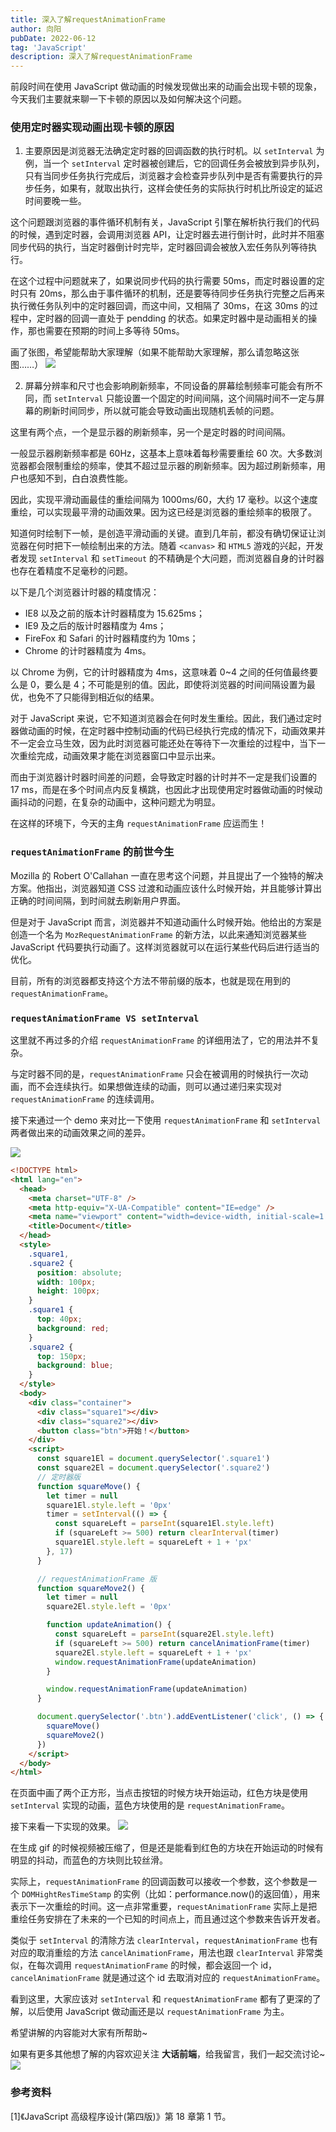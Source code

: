 ```yaml
---
title: 深入了解requestAnimationFrame
author: 向阳
pubDate: 2022-06-12
tag: 'JavaScript'
description: 深入了解requestAnimationFrame
---
```


前段时间在使用 JavaScript 做动画的时候发现做出来的动画会出现卡顿的现象，今天我们主要就来聊一下卡顿的原因以及如何解决这个问题。

### 使用定时器实现动画出现卡顿的原因

1. 主要原因是浏览器无法确定定时器的回调函数的执行时机。以 `setInterval` 为例，当一个 `setInterval` 定时器被创建后，它的回调任务会被放到异步队列，只有当同步任务执行完成后，浏览器才会检查异步队列中是否有需要执行的异步任务，如果有，就取出执行，这样会使任务的实际执行时机比所设定的延迟时间要晚一些。

这个问题跟浏览器的事件循环机制有关，JavaScript 引擎在解析执行我们的代码的时候，遇到定时器，会调用浏览器 API，让定时器去进行倒计时，此时并不阻塞同步代码的执行，当定时器倒计时完毕，定时器回调会被放入宏任务队列等待执行。

在这个过程中问题就来了，如果说同步代码的执行需要 50ms，而定时器设置的定时只有 20ms，那么由于事件循环的机制，还是要等待同步任务执行完整之后再来执行微任务队列中的定时器回调，而这中间，又相隔了 30ms，在这 30ms 的过程中，定时器的回调一直处于 pendding 的状态。如果定时器中是动画相关的操作，那也需要在预期的时间上多等待 50ms。

画了张图，希望能帮助大家理解（如果不能帮助大家理解，那么请忽略这张图……）
![](https://files.mdnice.com/user/17954/7d1064cd-0d66-4663-bc2d-5943c8f44d53.png)

2. 屏幕分辨率和尺寸也会影响刷新频率，不同设备的屏幕绘制频率可能会有所不同，而 `setInterval` 只能设置一个固定的时间间隔，这个间隔时间不一定与屏幕的刷新时间同步，所以就可能会导致动画出现随机丢帧的问题。

这里有两个点，一个是显示器的刷新频率，另一个是定时器的时间间隔。

一般显示器刷新频率都是 60Hz，这基本上意味着每秒需要重绘 60 次。大多数浏览器都会限制重绘的频率，使其不超过显示器的刷新频率。因为超过刷新频率，用户也感知不到，白白浪费性能。

因此，实现平滑动画最佳的重绘间隔为 1000ms/60，大约 17 毫秒。以这个速度重绘，可以实现最平滑的动画效果。因为这已经是浏览器的重绘频率的极限了。

知道何时绘制下一帧，是创造平滑动画的关键。直到几年前，都没有确切保证让浏览器在何时把下一帧绘制出来的方法。随着 `<canvas>` 和 `HTML5` 游戏的兴起，开发者发现 `setInterval` 和 `setTimeout` 的不精确是个大问题，而浏览器自身的计时器也存在着精度不足毫秒的问题。

以下是几个浏览器计时器的精度情况：

- IE8 以及之前的版本计时器精度为 15.625ms；
- IE9 及之后的版计时器精度为 4ms；
- FireFox 和 Safari 的计时器精度约为 10ms；
- Chrome 的计时器精度为 4ms。

以 Chrome 为例，它的计时器精度为 4ms，这意味着 0~4 之间的任何值最终要么是 0，要么是 4；不可能是别的值。因此，即使将浏览器的时间间隔设置为最优，也免不了只能得到相近似的结果。

对于 JavaScript 来说，它不知道浏览器会在何时发生重绘。因此，我们通过定时器做动画的时候，在定时器中控制动画的代码已经执行完成的情况下，动画效果并不一定会立马生效，因为此时浏览器可能还处在等待下一次重绘的过程中，当下一次重绘完成，动画效果才能在浏览器窗口中显示出来。

而由于浏览器计时器时间差的问题，会导致定时器的计时并不一定是我们设置的 17 ms，而是在多个时间点内反复横跳，也因此才出现使用定时器做动画的时候动画抖动的问题，在复杂的动画中，这种问题尤为明显。

在这样的环境下，今天的主角 `requestAnimationFrame` 应运而生！

### `requestAnimationFrame` 的前世今生

Mozilla 的 Robert O'Callahan 一直在思考这个问题，并且提出了一个独特的解决方案。他指出，浏览器知道 CSS 过渡和动画应该什么时候开始，并且能够计算出正确的时间间隔，到时间就去刷新用户界面。

但是对于 JavaScript 而言，浏览器并不知道动画什么时候开始。他给出的方案是创造一个名为 `MozRequestAnimationFrame` 的新方法，以此来通知浏览器某些 JavaScript 代码要执行动画了。这样浏览器就可以在运行某些代码后进行适当的优化。

目前，所有的浏览器都支持这个方法不带前缀的版本，也就是现在用到的 `requestAnimationFrame`。

### `requestAnimationFrame VS setInterval`

这里就不再过多的介绍 `requestAnimationFrame` 的详细用法了，它的用法并不复杂。

与定时器不同的是，`requestAnimationFrame` 只会在被调用的时候执行一次动画，而不会连续执行。如果想做连续的动画，则可以通过递归来实现对 `requestAnimationFrame` 的连续调用。

接下来通过一个 demo 来对比一下使用 `requestAnimationFrame` 和 `setInterval` 两者做出来的动画效果之间的差异。

![](https://files.mdnice.com/user/17954/55dd05fe-af53-4426-983c-b4fb4a014af9.png)

```html
<!DOCTYPE html>
<html lang="en">
  <head>
    <meta charset="UTF-8" />
    <meta http-equiv="X-UA-Compatible" content="IE=edge" />
    <meta name="viewport" content="width=device-width, initial-scale=1.0" />
    <title>Document</title>
  </head>
  <style>
    .square1,
    .square2 {
      position: absolute;
      width: 100px;
      height: 100px;
    }
    .square1 {
      top: 40px;
      background: red;
    }
    .square2 {
      top: 150px;
      background: blue;
    }
  </style>
  <body>
    <div class="container">
      <div class="square1"></div>
      <div class="square2"></div>
      <button class="btn">开始！</button>
    </div>
    <script>
      const square1El = document.querySelector('.square1')
      const square2El = document.querySelector('.square2')
      // 定时器版
      function squareMove() {
        let timer = null
        square1El.style.left = '0px'
        timer = setInterval(() => {
          const squareLeft = parseInt(square1El.style.left)
          if (squareLeft >= 500) return clearInterval(timer)
          square1El.style.left = squareLeft + 1 + 'px'
        }, 17)
      }

      // requestAnimationFrame 版
      function squareMove2() {
        let timer = null
        square2El.style.left = '0px'

        function updateAnimation() {
          const squareLeft = parseInt(square2El.style.left)
          if (squareLeft >= 500) return cancelAnimationFrame(timer)
          square2El.style.left = squareLeft + 1 + 'px'
          window.requestAnimationFrame(updateAnimation)
        }

        window.requestAnimationFrame(updateAnimation)
      }

      document.querySelector('.btn').addEventListener('click', () => {
        squareMove()
        squareMove2()
      })
    </script>
  </body>
</html>
```

在页面中画了两个正方形，当点击按钮的时候方块开始运动，红色方块是使用 `setInterval` 实现的动画，蓝色方块使用的是 `requestAnimationFrame`。

接下来看一下实现的效果。
![](https://files.mdnice.com/user/17954/bee9a34b-c93f-4ca3-bea2-1cf1e151536e.gif)

在生成 gif 的时候视频被压缩了，但是还是能看到红色的方块在开始运动的时候有明显的抖动，而蓝色的方块则比较丝滑。

实际上，`requestAnimationFrame` 的回调函数可以接收一个参数，这个参数是一个 `DOMHightResTimeStamp` 的实例（比如：performance.now()的返回值），用来表示下一次重绘的时间。这一点非常重要，`requestAnimationFrame` 实际上是把重绘任务安排在了未来的一个已知的时间点上，而且通过这个参数来告诉开发者。

类似于 `setInterval` 的清除方法 `clearInterval`，`requestAnimationFrame` 也有对应的取消重绘的方法 `cancelAnimationFrame`，用法也跟 `clearInterval` 非常类似，在每次调用 `requestAnimationFrame` 的时候，都会返回一个 id，`cancelAnimationFrame` 就是通过这个 id 去取消对应的 `requestAnimationFrame`。

看到这里，大家应该对 `setInterval` 和 `requestAnimationFrame` 都有了更深的了解，以后使用 JavaScript 做动画还是以 `requestAnimationFrame` 为主。

希望讲解的内容能对大家有所帮助~

如果有更多其他想了解的内容欢迎关注 **大话前端**，给我留言，我们一起交流讨论~
![](https://img.soogif.com/5HkHKKxGJ6ZmhQ7c8nLYOE9jfEXDpqp4.gif?scope=mdnice)

### 参考资料

[1]《JavaScript 高级程序设计(第四版)》第 18 章第 1 节。
